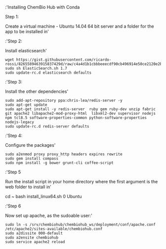 :'Installing ChemBio Hub with Conda

Step 1:

Create a virtual machine - Ubuntu 14.04 64 bit server and a folder for the app to be installed in'


:'Step 2:

Install elasticsearch'

    wget https://gist.githubusercontent.com/ricardo-rossi/8265589463915837429d/raw/c4a4d1b1cbbbeeecdf90cb496914e50ce2120e2b/ElasticSearch.sh
    sudo sh ElasticSearch.sh 1.7
    sudo update-rc.d elasticsearch defaults

:'Step 3:

Install the other dependencies'

    sudo add-apt-repository ppa:chris-lea/redis-server -y
    sudo apt-get update
    sudo apt-get install -y redis-server  ruby gem ruby-dev unzip fabric git apache2 libapache2-mod-proxy-html  libxml2-dev supervisor nodejs npm tcl8.5 software-properties-common python-software-properties nodejs-legacy
    sudo update-rc.d redis-server defaults

:'Step 4:

Configure the packages'

    sudo a2enmod proxy proxy_http headers expires rewrite
    sudo gem install compass
    sudo npm install -g bower grunt-cli coffee-script

:'Step 5

Run the install script in your home directory where the first argument is the web folder to install in'

   cd ~
   bash install_linux64.sh 0 Ubuntu

:'Step 6

Now set up apache, as the sudoable user:'

    sudo ln -s /srv/chembiohub/chembiohub_ws/deployment/conf/apache.conf /etc/apache2/sites-available/chembiohub.conf
    sudo a2dissite 000-default
    sudo a2ensite chembiohub
    sudo service apache2 reload